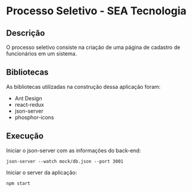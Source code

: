 # Processo Seletivo - SEA Tecnologia

## Descrição

O processo seletivo consiste na criação de uma página de cadastro de funcionários em um sistema. 

## Bibliotecas

As bibliotecas utilizadas na construção dessa aplicação foram:

* Ant Design
* react-redux
* json-server
* phosphor-icons

## Execução

Iniciar o json-server com as informações do back-end:

```
json-server --watch mock/db.json --port 3001
```

Iniciar o server da aplicação:

```
npm start
```
